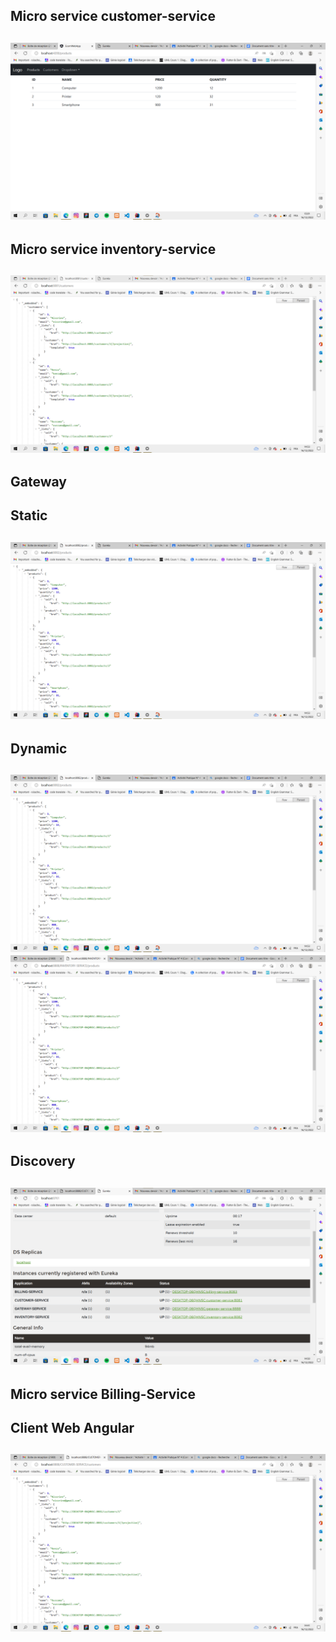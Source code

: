 <h2>Micro service customer-service<h2>
<img src="images/image1.png">
<h2>Micro service inventory-service<h2>
<img src="images/image2.png">
<h2>Gateway<h2>

<h2>Static<h2>
<img src="images/image4.png">
<h2>Dynamic<h2>
<img src="images/image4.png">
<img src="images/image5.png">

<h2>Discovery<h2>
<img src="images/image3.png">

<h2>Micro service Billing-Service<h2>
<h2>Client Web Angular<h2>
<img src="images/image6.png">


